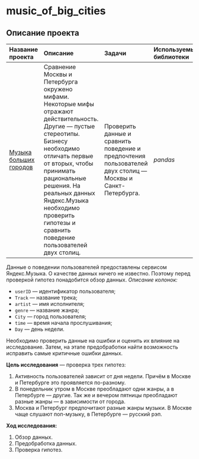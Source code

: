 # music_of_big_cities
## Описание проекта
| Название проекта | Описание | Задачи | Используемые библиотеки | 
| :---------------------- | :---------------------- | :---------------------- | :---------------------- |
| [Музыка больших городов](music_of_big_cities) | Сравнение Москвы и Петербурга окружено мифами. Некоторые мифы отражают действительность. Другие — пустые стереотипы. Бизнесу необходимо отличать первые от вторых, чтобы принимать рациональные решения. На реальных данных Яндекс.Музыка необходимо проверить гипотезы и сравнить поведение пользователей двух столиц.| Проверить данные и сравнить поведение и предпочтения пользователей двух столиц — Москвы и Санкт-Петербурга.| *pandas* |

Данные о поведении пользователей предоставлены сервисом Яндекс.Музыка. О качестве данных ничего не известно. Поэтому перед проверкой гипотез понадобится обзор данных.
*Описание колонок:*
- `userID` — идентификатор пользователя;
- `Track` — название трека;
- `artist` — имя исполнителя;
- `genre` — название жанра;
- `City` — город пользователя;
- `time` — время начала прослушивания;
- `Day` — день недели.

Необходимо проверить данные на ошибки и оценить их влияние на исследование. Затем, на этапе предобработки найти возможность исправить самые критичные ошибки данных.

**Цель исследования** — проверка трех гипотез:
1. Активность пользователей зависит от дня недели. Причём в Москве и Петербурге это проявляется по-разному.
2. В понедельник утром в Москве преобладают одни жанры, а в Петербурге — другие. Так же и вечером пятницы преобладают разные жанры — в зависимости от города. 
3. Москва и Петербург предпочитают разные жанры музыки. В Москве чаще слушают поп-музыку, в Петербурге — русский рэп.

**Ход исследования:**
 1. Обзор данных.
 2. Предобработка данных.
 3. Проверка гипотез.
